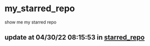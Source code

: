 # my_starred_repo
show me my starred repo

update at 04/30/22 08:15:53 in [starred_repo](./index.html)
---

